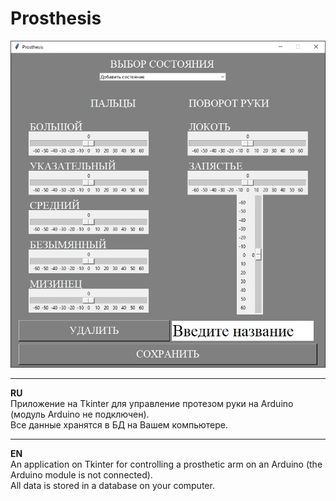 # Prosthesis
![alt text](screenshots/scrn.jpg "Скриншот")<br>

<hr>

<b>RU</b><br>
 Приложение на Tkinter для управление протезом руки на Arduino (модуль Arduino не подключен).<br>
 Все данные хранятся в БД на Вашем компьютере.<br>

<hr>

<b>EN</b><br>
 An application on Tkinter for controlling a prosthetic arm on an Arduino (the Arduino module is not connected).<br>
 All data is stored in a database on your computer.<br>
<br>
